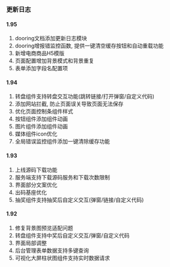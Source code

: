 <!--
 * @Date: 2021-01-20 23:25:29
 * @LastEditors: xuxiaoxi
 * @LastEditTime: 2021-01-22 21:48:34
 * @FilePath: /github-h5-Dooring/doc/zh/guide/deployDev/deploy.md
-->

### 更新日志

#### 1.95

1. dooring文档添加更新日志模块
2. dooring增报错监控函数, 提供一键清空缓存按钮和自动重载功能
3. 新增电商商品H5模版
4. 页面配置增加背景模式和背景重复
5. 表单添加字段名配置项

#### 1.94

1. 转盘组件支持转盘交互功能(跳转链接/打开弹窗/自定义代码)
2. 添加网站拦截, 防止页面误关导致页面无法保存
3. 优化页面控制条组件样式
4. 按钮组件添加组件动画
5. 图片组件添加组件动画
6. 媒体组件icon优化
7. 全局错误监控组件添加一键清除缓存功能

#### 1.93

1. 上线源码下载功能
2. 服务端支持下载源码服务和下载次数限制
3. 界面部分文案优化
4. 出码基座优化
5. 抽奖组件支持抽奖后自定义交互(弹窗/链接/自定义代码)

#### 1.92

1. 修复背景图预览适配问题
2. 转盘组件支持中奖后自定义交互/弹窗/自定义代码
3. 界面局部调整
4. 后台管理表单数据支持多键查询
5. 可视化大屏柱状图组件支持实时数据请求





